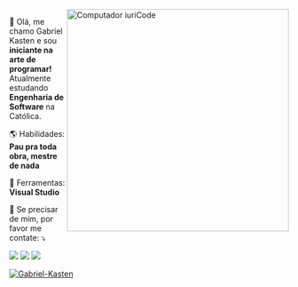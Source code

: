 <img src="https://raw.githubusercontent.com/MicaelliMedeiros/micaellimedeiros/master/image/computer-illustration.png" min-width="400px" max-width="400px" width="400px" align="right" alt="Computador iuriCode">

<p align="left"> 
  🐼 Olá, me chamo Gabriel Kasten e sou <strong> iniciante na arte de programar! </strong><br>
     Atualmente estudando <strong>Engenharia de Software</strong> na Católica.
</p>

<p align="left">
 🌎 Habilidades: <strong>Pau pra toda obra, mestre de nada</strong>
</p>

<p align="left">
  💼 Ferramentas: <strong>Visual Studio</strong>
</p>

<p align="left">
  💌 Se precisar de mim, por favor me contate: ⤵️
</p>

<p align="left">
<a href="mailto:gabrieldegkasten@gmail.com?" alt="Gmail">
  <img src="https://img.shields.io/badge/-Gmail-FF0000?style=flat-square&labelColor=FF0000&logo=gmail&logoColor=white&link=mailto:gabrieldegkasten@gmail.com?" /></a>
  
  <a href="https://www.linkedin.com/in/gabriel-kasten/" alt="Linkedin">
  <img src="https://img.shields.io/badge/-Linkedin-0e76a8?style=flat-square&logo=Linkedin&logoColor=white&link=https://www.linkedin.com/in/gabriel-kasten/" /></a>

  <a href="https://api.whatsapp.com/send?phone=5547988318486" alt="WhatsApp">
  <img src="https://img.shields.io/badge/-WhatsApp-25d366?style=flat-square&labelColor=25d366&logo=whatsapp&logoColor=white&link=https://api.whatsapp.com/send?phone=5547988318486"/>
  </a>

[![Gabriel-Kasten](https://github-readme-stats.vercel.app/api/top-langs/?username=Gabriel-Kasten&hide=html&layout=compact&theme=tokyonight)](https://github.com/Gabriel-Kasten/)
